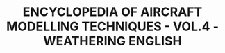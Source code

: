 ---
layout: product
title: "ENCYCLOPEDIA OF AIRCRAFT MODELLING TECHNIQUES - VOL.4 - WEATHERING ENGLISH"
price: "4400" 
desc: "Enciklopedija tom 4"
img_path: "/assets/img/A.MIG-6053.webp"
brand: "AMMO"
available: false
special_offer: false
new: false
soon: false
cat: "090000"
subcat: "090100"
subsubcat: "090101"
sifra: "A.MIG-6053"
popular: false
---